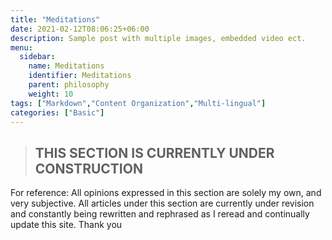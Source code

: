 ```yaml
---
title: "Meditations"
date: 2021-02-12T08:06:25+06:00
description: Sample post with multiple images, embedded video ect.
menu:
  sidebar:
    name: Meditations
    identifier: Meditations
    parent: philosophy
    weight: 10
tags: ["Markdown","Content Organization","Multi-lingual"]
categories: ["Basic"]
---
```

>##       THIS SECTION IS CURRENTLY UNDER CONSTRUCTION

For reference: All opinions expressed in this section are solely my own, and very subjective. All articles under this section are currently under revision and constantly being rewritten and rephrased as I reread and continually update this site. Thank you
